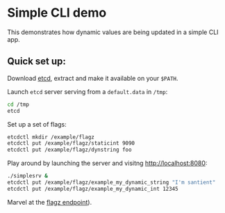 # Simple CLI demo

This demonstrates how dynamic values are being updated in a simple CLI app.

## Quick set up:

Download [etcd](https://github.com/coreos/etcd/releases), extract and make it available on your `$PATH`.

Launch `etcd` server serving from a `default.data` in `/tmp`:

```sh
cd /tmp
etcd 
```

Set up a set of flags:

```sh
etcdctl mkdir /example/flagz
etcdctl put /example/flagz/staticint 9090
etcdctl put /example/flagz/dynstring foo
```

Play around by launching the server and visitng [http://localhost:8080](http://localhost:8080):

```sh
./simplesrv &
etcdctl put /example/flagz/example_my_dynamic_string "I'm santient"
etcdctl put /example/flagz/example_my_dynamic_int 12345
```

Marvel at the [flagz endpoint](http://localhost:8080/debug/flagz)).
